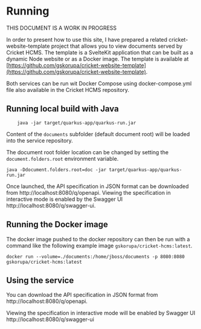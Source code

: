 # Running

THIS DOCUMENT IS A WORK IN PROGRESS

In order to present how to use this site, I have prepared a related cricket-website-template project that allows you to view documents served by Cricket HCMS. The template is a SvelteKit application that can be built as a dynamic Node website or as a Docker image. The template is available at [https://github.com/gskorupa/cricket-website-template](https://github.com/gskorupa/cricket-website-template).

Both services can be run wit Docker Compose using docker-compose.yml file also available in the Cricket HCMS repository.

## Running local build with Java

```shell
    java -jar target/quarkus-app/quarkus-run.jar
```
Content of the `documents` subfolder (default document root) will be loaded into the service repository.

The document root folder location can be changed by setting the `document.folders.root`
environment variable.
```
java -Ddocument.folders.root=doc -jar target/quarkus-app/quarkus-run.jar
```

Once launched, the API specification in JSON format can be downloaded from http://localhost:8080/q/openapi.
Viewing the specification in interactive mode is enabled by the Swagger UI http://localhost:8080/q/swagger-ui.

## Running the Docker image

The docker image pushed to the docker repository can then be run with a command like the following example image `gskorupa/cricket-hcms:latest`.

```shell
docker run --volume=./documents:/home/jboss/documents -p 8080:8080 gskorupa/cricket-hcms:latest
```

## Using the service

You can download the API specification in JSON format from http://localhost:8080/q/openapi.

Viewing the specification in interactive mode will be enabled by Swagger UI http://localhost:8080/q/swagger-ui
